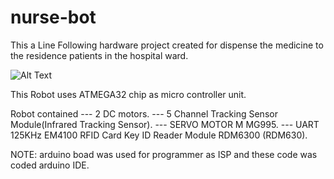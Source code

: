 # nurse-bot
This a Line Following hardware project created for dispense the medicine to the residence patients in the hospital ward.

![Alt Text](hw.gif)

This Robot uses ATMEGA32 chip as micro controller unit.

Robot contained 
--- 2 DC motors.
--- 5 Channel Tracking Sensor Module(Infrared Tracking Sensor).
--- SERVO MOTOR M MG995.
--- UART 125KHz EM4100 RFID Card Key ID Reader Module RDM6300 (RDM630).

NOTE:
arduino boad was used for programmer as ISP and these code was coded arduino IDE.
